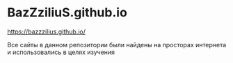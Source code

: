 # BazZziliuS.github.io
https://bazzzilius.github.io/

Все сайты в данном репозитории были найдены на просторах интернета и использовались в целях изучения

